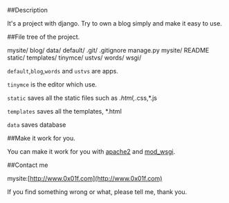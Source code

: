 ##Description

It's a project with django. Try to own a blog simply and make it easy to use.

##File tree of the project.

mysite/
   blog/
   data/
   default/
   .git/
   .gitignore
   manage.py
   mysite/
   README
   static/
   templates/
   tinymce/
   ustvs/
   words/
   wsgi/


`default`,`blog`,`words` and `ustvs` are apps.

`tinymce` is the editor which use.

`static` saves all the static files such as *.html,*.css,*.js

`templates` saves all the templates, *.html

`data` saves database

##Make it work for you.

You can make it work for you with [apache2]() and [mod_wsgi]().

##Contact me

mysite:[http://www.0x01f.com](http://www.0x01f.com)

If you find something wrong or what, please tell me, thank you.

